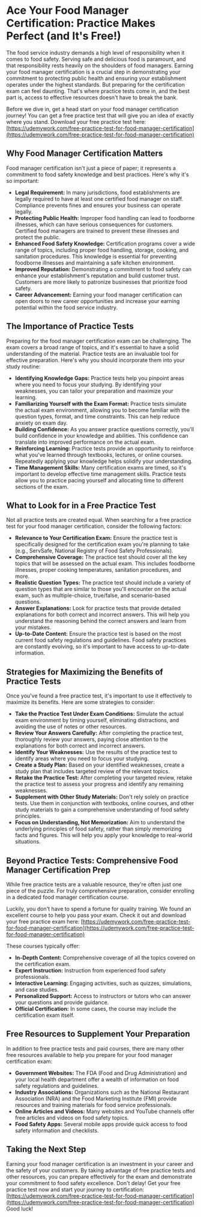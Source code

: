 # Ace Your Food Manager Certification: Practice Makes Perfect (and It's Free!)

The food service industry demands a high level of responsibility when it comes to food safety. Serving safe and delicious food is paramount, and that responsibility rests heavily on the shoulders of food managers. Earning your food manager certification is a crucial step in demonstrating your commitment to protecting public health and ensuring your establishment operates under the highest standards. But preparing for the certification exam can feel daunting. That's where practice tests come in, and the best part is, access to effective resources doesn't have to break the bank.

Before we dive in, get a head start on your food manager certification journey! You can get a free practice test that will give you an idea of exactly where you stand. Download your free practice test here: [https://udemywork.com/free-practice-test-for-food-manager-certification](https://udemywork.com/free-practice-test-for-food-manager-certification)

## Why Food Manager Certification Matters

Food manager certification isn't just a piece of paper; it represents a commitment to food safety knowledge and best practices. Here's why it's so important:

*   **Legal Requirement:** In many jurisdictions, food establishments are legally required to have at least one certified food manager on staff. Compliance prevents fines and ensures your business can operate legally.
*   **Protecting Public Health:** Improper food handling can lead to foodborne illnesses, which can have serious consequences for customers. Certified food managers are trained to prevent these illnesses and protect the public.
*   **Enhanced Food Safety Knowledge:** Certification programs cover a wide range of topics, including proper food handling, storage, cooking, and sanitation procedures. This knowledge is essential for preventing foodborne illnesses and maintaining a safe kitchen environment.
*   **Improved Reputation:** Demonstrating a commitment to food safety can enhance your establishment's reputation and build customer trust. Customers are more likely to patronize businesses that prioritize food safety.
*   **Career Advancement:** Earning your food manager certification can open doors to new career opportunities and increase your earning potential within the food service industry.

## The Importance of Practice Tests

Preparing for the food manager certification exam can be challenging. The exam covers a broad range of topics, and it's essential to have a solid understanding of the material. Practice tests are an invaluable tool for effective preparation. Here's why you should incorporate them into your study routine:

*   **Identifying Knowledge Gaps:** Practice tests help you pinpoint areas where you need to focus your studying. By identifying your weaknesses, you can tailor your preparation and maximize your learning.
*   **Familiarizing Yourself with the Exam Format:** Practice tests simulate the actual exam environment, allowing you to become familiar with the question types, format, and time constraints. This can help reduce anxiety on exam day.
*   **Building Confidence:** As you answer practice questions correctly, you'll build confidence in your knowledge and abilities. This confidence can translate into improved performance on the actual exam.
*   **Reinforcing Learning:** Practice tests provide an opportunity to reinforce what you've learned through textbooks, lectures, or online courses. Repeatedly applying your knowledge helps solidify your understanding.
*   **Time Management Skills:** Many certification exams are timed, so it's important to develop effective time management skills. Practice tests allow you to practice pacing yourself and allocating time to different sections of the exam.

## What to Look for in a Free Practice Test

Not all practice tests are created equal. When searching for a free practice test for your food manager certification, consider the following factors:

*   **Relevance to Your Certification Exam:** Ensure the practice test is specifically designed for the certification exam you're planning to take (e.g., ServSafe, National Registry of Food Safety Professionals).
*   **Comprehensive Coverage:** The practice test should cover all the key topics that will be assessed on the actual exam. This includes foodborne illnesses, proper cooking temperatures, sanitation procedures, and more.
*   **Realistic Question Types:** The practice test should include a variety of question types that are similar to those you'll encounter on the actual exam, such as multiple-choice, true/false, and scenario-based questions.
*   **Answer Explanations:** Look for practice tests that provide detailed explanations for both correct and incorrect answers. This will help you understand the reasoning behind the correct answers and learn from your mistakes.
*   **Up-to-Date Content:** Ensure the practice test is based on the most current food safety regulations and guidelines. Food safety practices are constantly evolving, so it's important to have access to up-to-date information.

## Strategies for Maximizing the Benefits of Practice Tests

Once you've found a free practice test, it's important to use it effectively to maximize its benefits. Here are some strategies to consider:

*   **Take the Practice Test Under Exam Conditions:** Simulate the actual exam environment by timing yourself, eliminating distractions, and avoiding the use of notes or other resources.
*   **Review Your Answers Carefully:** After completing the practice test, thoroughly review your answers, paying close attention to the explanations for both correct and incorrect answers.
*   **Identify Your Weaknesses:** Use the results of the practice test to identify areas where you need to focus your studying.
*   **Create a Study Plan:** Based on your identified weaknesses, create a study plan that includes targeted review of the relevant topics.
*   **Retake the Practice Test:** After completing your targeted review, retake the practice test to assess your progress and identify any remaining weaknesses.
*   **Supplement with Other Study Materials:** Don't rely solely on practice tests. Use them in conjunction with textbooks, online courses, and other study materials to gain a comprehensive understanding of food safety principles.
*   **Focus on Understanding, Not Memorization:** Aim to understand the underlying principles of food safety, rather than simply memorizing facts and figures. This will help you apply your knowledge to real-world situations.

## Beyond Practice Tests: Comprehensive Food Manager Certification Prep

While free practice tests are a valuable resource, they're often just one piece of the puzzle. For truly comprehensive preparation, consider enrolling in a dedicated food manager certification course.

Luckily, you don't have to spend a fortune for quality training. We found an excellent course to help you pass your exam. Check it out and download your free practice exam here: [https://udemywork.com/free-practice-test-for-food-manager-certification](https://udemywork.com/free-practice-test-for-food-manager-certification)

These courses typically offer:

*   **In-Depth Content:** Comprehensive coverage of all the topics covered on the certification exam.
*   **Expert Instruction:** Instruction from experienced food safety professionals.
*   **Interactive Learning:** Engaging activities, such as quizzes, simulations, and case studies.
*   **Personalized Support:** Access to instructors or tutors who can answer your questions and provide guidance.
*   **Official Certification:** In some cases, the course may include the certification exam itself.

## Free Resources to Supplement Your Preparation

In addition to free practice tests and paid courses, there are many other free resources available to help you prepare for your food manager certification exam:

*   **Government Websites:** The FDA (Food and Drug Administration) and your local health department offer a wealth of information on food safety regulations and guidelines.
*   **Industry Associations:** Organizations such as the National Restaurant Association (NRA) and the Food Marketing Institute (FMI) provide resources and training materials for food service professionals.
*   **Online Articles and Videos:** Many websites and YouTube channels offer free articles and videos on food safety topics.
*   **Food Safety Apps:** Several mobile apps provide quick access to food safety information and checklists.

## Taking the Next Step

Earning your food manager certification is an investment in your career and the safety of your customers. By taking advantage of free practice tests and other resources, you can prepare effectively for the exam and demonstrate your commitment to food safety excellence. Don't delay! Get your free practice test now and start your journey to certification: [https://udemywork.com/free-practice-test-for-food-manager-certification](https://udemywork.com/free-practice-test-for-food-manager-certification) Good luck!
